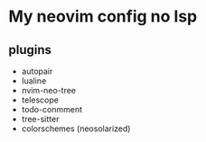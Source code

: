 # My neovim config no lsp
## plugins
- autopair
- lualine
- nvim-neo-tree
- telescope
- todo-conmment
- tree-sitter
- colorschemes (neosolarized)
